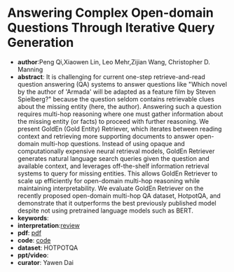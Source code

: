 # Answering Complex Open-domain Questions Through Iterative Query Generation

- **author**:Peng Qi,Xiaowen Lin, Leo Mehr,Zijian Wang, Christopher D. Manning
- **abstract**: It is challenging for current one-step retrieve-and-read question answering (QA) systems to answer questions like "Which novel by the author of 'Armada' will be adapted as a feature film by Steven Spielberg?" because the question seldom contains retrievable clues about the missing entity (here, the author). Answering such a question requires multi-hop reasoning where one must gather information about the missing entity (or facts) to proceed with further reasoning. We present GoldEn (Gold Entity) Retriever, which iterates between reading context and retrieving more supporting documents to answer open-domain multi-hop questions. Instead of using opaque and computationally expensive neural retrieval models, GoldEn Retriever generates natural language search queries given the question and available context, and leverages off-the-shelf information retrieval systems to query for missing entities. This allows GoldEn Retriever to scale up efficiently for open-domain multi-hop reasoning while maintaining interpretability. We evaluate GoldEn Retriever on the recently proposed open-domain multi-hop QA dataset, HotpotQA, and demonstrate that it outperforms the best previously published model despite not using pretrained language models such as BERT. 
- **keywords**:
- **interpretation**:[review](http://mini.eastday.com/mobile/191108220422841.html#)
- **pdf**: [pdf](https://arxiv.org/pdf/1910.07000v1)
- **code**: [code](https://github.com/qipeng/golden-retriever)
- **dataset**: HOTPOTQA
- **ppt/video**:
- **curator**: Yawen Dai
